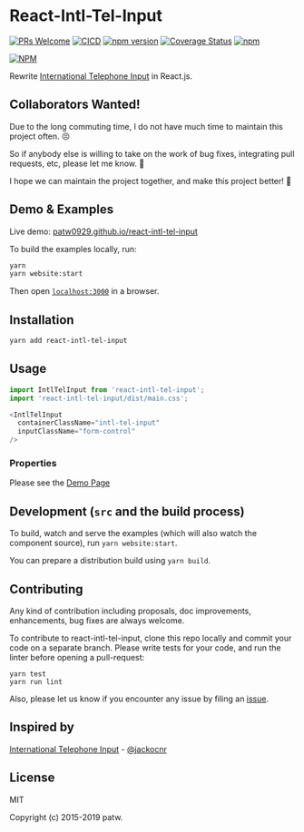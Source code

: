 # React-Intl-Tel-Input

[![PRs Welcome](https://img.shields.io/badge/PRs-welcome-brightgreen.svg?style=flat-square)](http://makeapullrequest.com)
[![CICD](https://github.com/patw0929/react-intl-tel-input/actions/workflows/main.yml/badge.svg)](https://github.com/patw0929/react-intl-tel-input/actions/workflows/main.yml)
[![npm version](https://badge.fury.io/js/react-intl-tel-input.svg)](http://badge.fury.io/js/react-intl-tel-input)
[![Coverage Status](https://coveralls.io/repos/github/patw0929/react-intl-tel-input/badge.svg?branch=master)](https://coveralls.io/github/patw0929/react-intl-tel-input?branch=master)
[![npm](https://img.shields.io/npm/l/express.svg?maxAge=2592000)]()

[![NPM](https://nodei.co/npm/react-intl-tel-input.png?downloads=true&downloadRank=true&stars=true)](https://nodei.co/npm/react-intl-tel-input/)

Rewrite [International Telephone Input](https://github.com/jackocnr/intl-tel-input) in React.js.


## Collaborators Wanted!

Due to the long commuting time, I do not have much time to maintain this project often. 😣

So if anybody else is willing to take on the work of bug fixes, integrating pull requests, etc,
please let me know. 🙌

I hope we can maintain the project together, and make this project better! 💪

## Demo & Examples

Live demo: [patw0929.github.io/react-intl-tel-input](https://patw0929.github.io/react-intl-tel-input/)

To build the examples locally, run:

```bash
yarn
yarn website:start
```

Then open [`localhost:3000`](http://localhost:3000) in a browser.


## Installation

```bash
yarn add react-intl-tel-input
```

## Usage

```javascript
import IntlTelInput from 'react-intl-tel-input';
import 'react-intl-tel-input/dist/main.css';

<IntlTelInput
  containerClassName="intl-tel-input"
  inputClassName="form-control"
/>
```

### Properties

Please see the [Demo Page](https://patw0929.github.io/react-intl-tel-input/)


## Development (`src` and the build process)

To build, watch and serve the examples (which will also watch the component source), run `yarn website:start`.

You can prepare a distribution build using `yarn build`.

## Contributing

Any kind of contribution including proposals, doc improvements, enhancements, bug fixes are always welcome. 

To contribute to react-intl-tel-input, clone this repo locally and commit your code on a separate branch. Please write tests for your code, and run the linter before opening a pull-request:

```
yarn test
yarn run lint
```

Also, please let us know if you encounter any issue by filing an [issue](https://github.com/patw0929/react-intl-tel-input/issues).

## Inspired by

[International Telephone Input](https://github.com/jackocnr/intl-tel-input) - [@jackocnr](https://github.com/jackocnr)


## License

MIT

Copyright (c) 2015-2019 patw.
